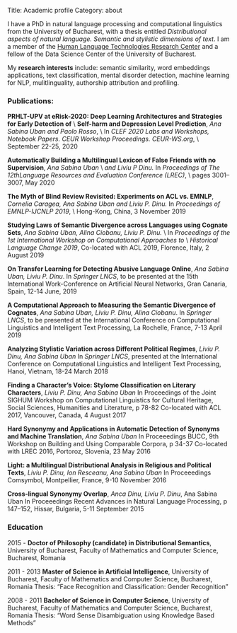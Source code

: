 Title: Academic profile
Category: about

I have a PhD in natural language processing and computational linguistics from the University of Bucharest, with a thesis entitled *Distributional aspects of natural language. Semantic and stylistic dimensions of text*. I am a member of the [Human Language Technologies Research Center](http://nlp.unibuc.ro/people/anauban.html) and a fellow of the Data Science Center of the University of Bucharest.

My **research interests** include: semantic similarity, word embeddings applications, text classification, mental disorder detection, machine learning for NLP, mulitlinguality, authorship attribution and profiling.

### Publications:

**PRHLT-UPV  at  eRisk-2020:  Deep Learning Architectures and Strategies for Early Detection of** \\ **Self-harm and Depression Level Prediction**, *Ana Sabina  Uban  and  Paolo  Rosso*, \\ In *CLEF 2020 Labs and Workshops, Notebook Papers. CEUR Workshop Proceedings. CEUR-WS.org*, \\ September 22-25, 2020

**Automatically Building a Multilingual Lexicon of False Friends with no Supervision**, *Ana Sabina Uban* \\ *and Liviu P Dinu.* In *Proceedings of The 12thLanguage Resources and Evaluation Conference (LREC)*, \\ pages 3001–3007, May 2020

**The Myth of Blind Review Revisited: Experiments on ACL vs. EMNLP**, *Cornelia Caragea, Ana Sabina Uban and Liviu P. Dinu.* In *Proceedings of EMNLP-IJCNLP 2019*, \\
Hong-Kong, China, 3 November 2019

**Studying Laws of Semantic Divergence across Languages using Cognate Sets**, *Ana Sabina Uban, Alina Ciobanu, Liviu P. Dinu.* \\ In *Proceedings of the 1st International Workshop on Computational Approaches to* \\ *Historical Language Change 2019*, Co-located with ACL 2019, Florence, Italy, 2 August 2019


**On Transfer Learning for Detecting Abusive Language Online**, *Ana Sabina Uban, Liviu P. Dinu*.
In *Springer LNCS*, to be presented at the 15th International Work-Conference on Artificial Neural Networks, Gran Canaria, Spain, 12-14 June, 2019

**A Computational Approach to Measuring the Semantic Divergence of Cognates**, *Ana Sabina Uban, Liviu P. Dinu, Alina Ciobanu*. In *Springer LNCS*, to be presented at the International Conference
on Computational Linguistics and Intelligent Text Processing, La Rochelle, France, 7-13 April 2019

**Analyzing Stylistic Variation across Different Political Regimes**, *Liviu P. Dinu, Ana Sabina Uban*
In *Springer LNCS*, presented at the International Conference on Computational Linguistics and Intelligent Text Processing, Hanoi, Vietnam, 18-24 March 2018

**Finding a Character’s Voice: Stylome Classification on Literary Characters**, *Liviu P. Dinu, Ana Sabina Uban*
In Proceedings of the Joint SIGHUM Workshop on Computational Linguistics for Cultural Heritage,
Social Sciences, Humanities and Literature, p 78-82
Co-located with ACL 2017, Vancouver, Canada, 4 August 2017

**Hard Synonymy and Applications in Automatic Detection of Synonyms and Machine Translation**, *Ana Sabina Uban*
In Proceeedings BUCC, 9th Workshop on Building and Using Comparable Corpora, p 34-37
Co-located with LREC 2016, Portoroz, Slovenia, 23 May 2016

**Light: a Multilingual Distributional Analysis in Religious and Political Texts**, *Liviu P. Dinu, Ion Resceanu, Ana Sabina Uban*
In Proceeedings Comsymbol, Montpellier, France, 9-10 November 2016

**Cross-lingual Synonymy Overlap**, *Anca Dinu, Liviu P. Dinu*, Ana Sabina Uban
In Proceeedings Recent Advances in Natural Language Processing, p 147–152, Hissar, Bulgaria,
5-11 September 2015

### Education

2015 - **Doctor of Philosophy (candidate) in Distributional Semantics**,
University of Bucharest, Faculty of Mathematics and Computer Science, Bucharest, Romania

2011 - 2013 **Master of Science in Artificial Intelligence**,
University of Bucharest, Faculty of Mathematics and Computer Science, Bucharest, Romania
Thesis: “Face Recognition and Classification: Gender Recognition”

2008 - 2011 **Bachelor of Science in Computer Science**,
University of Bucharest, Faculty of Mathematics and Computer Science, Bucharest, Romania
Thesis: “Word Sense Disambiguation using Knowledge Based Methods”

